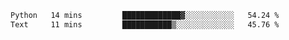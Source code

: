 <!--START_SECTION:waka-->

```txt
Python   14 mins         █████████████▓░░░░░░░░░░░   54.24 %
Text     11 mins         ███████████▒░░░░░░░░░░░░░   45.76 %
```

<!--END_SECTION:waka-->
